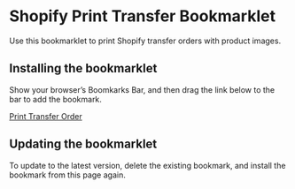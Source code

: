 # Shopify Print Transfer Bookmarklet

Use this bookmarklet to print Shopify transfer orders with product images.

## Installing the bookmarklet

Show your browser’s Boomkarks Bar, and then drag the link below to the bar to
add the bookmark.

<a href="javascript:(()=>{const e=document.querySelector('table.Polaris-DataTable__Table thead tr'),l=e.firstChild.cloneNode(!1);l.textContent='Image',e.prepend(l);const t=document.querySelector('table.Polaris-DataTable__Table tfoot tr'),a=t.firstChild.cloneNode(!1);t.prepend(a);let o=document.querySelectorAll('[class^=\'_Thumbnail\']');document.querySelectorAll('.Polaris-DataTable__TableRow').forEach(((e,l)=>{const t=e.firstChild.cloneNode(!1),a=o[l].cloneNode(!0);a.setAttribute('class',''),a.querySelector('span.Polaris-Thumbnail').classList.replace('Polaris-Thumbnail--sizeSmall','Polaris-Thumbnail--sizeLarge'),t.appendChild(a),e.prepend(t)})),window.print()})();">Print Transfer Order</a>

## Updating the bookmarklet

To update to the latest version, delete the existing bookmark, and install the
bookmark from this page again.
